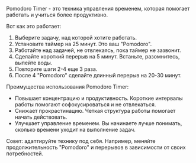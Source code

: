Pomodoro Timer - это техника управления временем, которая помогает работать и учиться более продуктивно. 

Вот как это работает:

1. Выберите задачу, над которой хотите работать. 
2. Установите таймер на 25 минут. Это ваш "Pomodoro".
3. Работайте над задачей, не отвлекаясь, пока таймер не зазвонит.
4. Сделайте короткий перерыв на 5 минут. Встаньте, разомнитесь, выпейте воды.
5. Повторите шаги 2-4 еще 3 раза.
6. После 4 "Pomodoro" сделайте длинный перерыв на 20-30 минут.

Преимущества использования Pomodoro Timer:

* Повышает концентрацию и продуктивность. Короткие интервалы работы помогают софокусироваться и не отвлекаться.
* Снижает прокрастинацию. Четкая структура работы помогает начать действовать.
* Улучшает управление временем. Вы начинаете лучше понимать, сколько времени уходит на выполнение задач.


Совет: адаптируйте технику под себя.  Например, меняйте продолжительность "Pomodoro" и перерывов в зависимости от своих потребностей.
